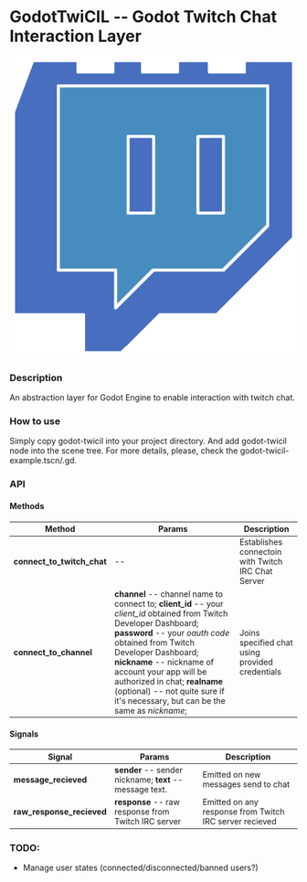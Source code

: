 # GodotTwiCIL -- Godot Twitch Chat Interaction Layer
![GodotTwiCIL Logo](./godot-twicil-icon.png)
### Description
An abstraction layer for Godot Engine to enable interaction with twitch chat.


### How to use
Simply copy godot-twicil into your project directory. And add godot-twicil node into the scene tree. For more details, please, check the godot-twicil-example.tscn/.gd.

### API

#### Methods
|Method|Params|Description|
|-|-|-|
|**connect_to_twitch_chat**| -- | Establishes connectoin with Twitch IRC Chat Server|
|**connect_to_channel**|**channel** -- channel name to connect to; **client_id** -- your *client_id* obtained from Twitch Developer Dashboard; **password** -- your *oauth code* obtained from Twitch Developer Dashboard; **nickname** -- nickname of account your app will be authorized in chat; **realname** (optional) -- not quite sure if it's necessary, but can be the same as *nickname*;  | Joins specified chat using provided credentials|

#### Signals
|Signal|Params|Description|
|-|-|-|
|**message_recieved**|**sender** -- sender nickname; **text** -- message text.| Emitted on new messages send to chat|
|**raw_response_recieved**|**response** -- raw response from Twitch IRC server| Emitted on any response from Twitch IRC server recieved|

### TODO:
* Manage user states (connected/disconnected/banned users?)
